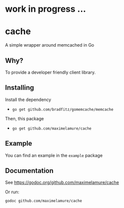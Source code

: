 # work in progress ...

# cache
A simple wrapper around memcached in Go

## Why?

To provide a developer friendly client library.

## Installing

Install the dependency

 - `go get github.com/bradfitz/gomemcache/memcache`

Then, this package

- `go get github.com/maximelamure/cache`


## Example

You can find an example in the `example` package


## Documentation

See https://godoc.org/github.com/maximelamure/cache

Or run:

`godoc github.com/maximelamure/cache`
